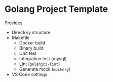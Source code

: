 # Golang Project Template

Provides
- Directory structure
- Makefile
  - Docker build
  - Binary build
  - Unit test
  - Integration test (mysql)
  - Lint (`golangci-lint`)
  - Generate mock (`mockery`)
- VS Code settings
